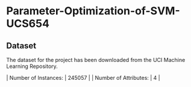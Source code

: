 # Parameter-Optimization-of-SVM-UCS654

## Dataset
The dataset for the project has been downloaded from the UCI Machine Learning Repository.

| Number of Instances:	| 245057 |
| Number of Attributes: |	4 |
